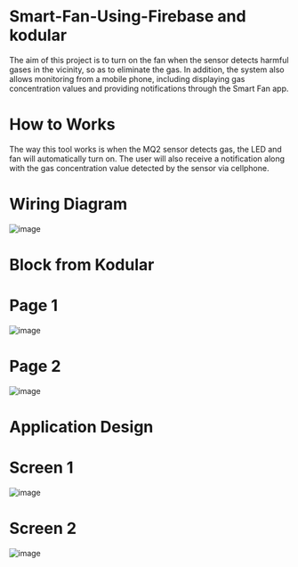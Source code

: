 # Smart-Fan-Using-Firebase and kodular
The aim of this project is to turn on the fan when the sensor detects harmful gases in the vicinity, so as to eliminate the gas. In addition, the system also allows monitoring from a mobile phone, including displaying gas concentration values and providing notifications through the Smart Fan app.
#  How to Works
The way this tool works is when the MQ2 sensor detects gas, the LED and fan will automatically turn on. The user will also receive a notification along with the gas concentration value detected by the sensor via cellphone.
# Wiring Diagram
![image](https://github.com/user-attachments/assets/4d8c85c9-e111-4df8-aae4-71d0b8a283e8)
# Block from Kodular
# Page 1
![image](https://github.com/user-attachments/assets/24080e1c-fa20-47e1-99b0-71e289276672)
# Page 2
![image](https://github.com/user-attachments/assets/0faa87d3-22fc-4dee-8dd1-97fa1cf5e776)
# Application Design
# Screen 1
![image](https://github.com/user-attachments/assets/6480c91d-957d-4180-a001-6791f95b7b53)
# Screen 2
![image](https://github.com/user-attachments/assets/61a4ffcd-1d5a-4aa8-9b72-122033478c6a)
